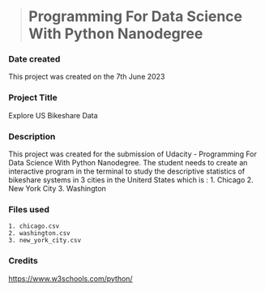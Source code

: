 ># Programming For Data Science With Python Nanodegree

### Date created
This project was created on the 7th June 2023

### Project Title
Explore US Bikeshare Data

### Description
This project was created for the submission of Udacity - Programming For Data Science With Python Nanodegree. 
The student needs to create an interactive program in the terminal to study the descriptive statistics of bikeshare systems in 3 cities in the Uniterd States which is : 
    1. Chicago
    2. New York City
    3. Washington

### Files used
    1. chicago.csv
    2. washington.csv 
    3. new_york_city.csv 

### Credits
https://www.w3schools.com/python/
